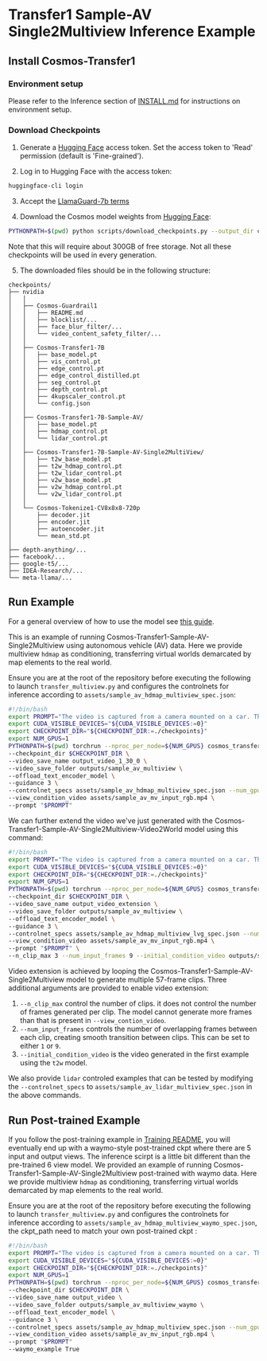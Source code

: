 # Transfer1 Sample-AV Single2Multiview Inference Example

## Install Cosmos-Transfer1

### Environment setup

Please refer to the Inference section of [INSTALL.md](/INSTALL.md#inference) for instructions on environment setup.

### Download Checkpoints

1. Generate a [Hugging Face](https://huggingface.co/settings/tokens) access token. Set the access token to 'Read' permission (default is 'Fine-grained').

2. Log in to Hugging Face with the access token:

```bash
huggingface-cli login
```

3. Accept the [LlamaGuard-7b terms](https://huggingface.co/meta-llama/LlamaGuard-7b)

4. Download the Cosmos model weights from [Hugging Face](https://huggingface.co/collections/nvidia/cosmos-transfer1-67c9d328196453be6e568d3e):

```bash
PYTHONPATH=$(pwd) python scripts/download_checkpoints.py --output_dir checkpoints/ --model 7b_av
```

Note that this will require about 300GB of free storage. Not all these checkpoints will be used in every generation.

5. The downloaded files should be in the following structure:

```
checkpoints/
├── nvidia
│   │
│   ├── Cosmos-Guardrail1
│   │   ├── README.md
│   │   ├── blocklist/...
│   │   ├── face_blur_filter/...
│   │   └── video_content_safety_filter/...
│   │
│   ├── Cosmos-Transfer1-7B
│   │   ├── base_model.pt
│   │   ├── vis_control.pt
│   │   ├── edge_control.pt
│   │   ├── edge_control_distilled.pt
│   │   ├── seg_control.pt
│   │   ├── depth_control.pt
│   │   ├── 4kupscaler_control.pt
│   │   └── config.json
│   │
│   ├── Cosmos-Transfer1-7B-Sample-AV/
│   │   ├── base_model.pt
│   │   ├── hdmap_control.pt
│   │   └── lidar_control.pt
│   │
│   ├── Cosmos-Transfer1-7B-Sample-AV-Single2MultiView/
│   │   ├── t2w_base_model.pt
│   │   ├── t2w_hdmap_control.pt
│   │   ├── t2w_lidar_control.pt
│   │   ├── v2w_base_model.pt
│   │   ├── v2w_hdmap_control.pt
│   │   └── v2w_lidar_control.pt
│   │
│   └── Cosmos-Tokenize1-CV8x8x8-720p
│       ├── decoder.jit
│       ├── encoder.jit
│       ├── autoencoder.jit
│       └── mean_std.pt
│
├── depth-anything/...
├── facebook/...
├── google-t5/...
├── IDEA-Research/...
└── meta-llama/...
```

## Run Example

For a general overview of how to use the model see [this guide](/examples/inference_cosmos_transfer1_7b.md).

This is an example of running Cosmos-Transfer1-Sample-AV-Single2Multiview using autonomous vehicle (AV) data. Here we provide multiview `hdmap` as conditioning, transferring virtual worlds demarcated by map elements to the real world.

Ensure you are at the root of the repository before executing the following to launch `transfer_multiview.py` and configures the controlnets for inference according to `assets/sample_av_hdmap_multiview_spec.json`:

```bash
#!/bin/bash
export PROMPT="The video is captured from a camera mounted on a car. The camera is facing forward. The video captures a driving scene on a multi-lane highway during the day. The sky is clear and blue, indicating good weather conditions. The road is relatively busy with several cars and trucks in motion. A red sedan is driving in the left lane, followed by a black pickup truck in the right lane. The vehicles are maintaining a safe distance from each other. On the right side of the road, there are speed limit signs indicating a limit of 65 mph. The surrounding area includes a mix of greenery and industrial buildings, with hills visible in the distance. The overall environment appears to be a typical day on a highway with moderate traffic. The golden light of the late afternoon bathes the highway, casting long shadows and creating a warm, serene atmosphere. The sky is a mix of orange and blue, with the sun low on the horizon. The red sedan in the left lane reflects the golden hues, while the black pickup truck in the right lane casts a distinct shadow on the pavement. The speed limit signs stand out clearly under the fading sunlight. The surrounding greenery glows with a rich, warm tone, and the industrial buildings take on a softened appearance in the sunset."
export CUDA_VISIBLE_DEVICES="${CUDA_VISIBLE_DEVICES:=0}"
export CHECKPOINT_DIR="${CHECKPOINT_DIR:=./checkpoints}"
export NUM_GPUS=1
PYTHONPATH=$(pwd) torchrun --nproc_per_node=${NUM_GPUS} cosmos_transfer1/diffusion/inference/transfer_multiview.py \
--checkpoint_dir $CHECKPOINT_DIR \
--video_save_name output_video_1_30_0 \
--video_save_folder outputs/sample_av_multiview \
--offload_text_encoder_model \
--guidance 3 \
--controlnet_specs assets/sample_av_hdmap_multiview_spec.json --num_gpus ${NUM_GPUS} --num_steps 30 \
--view_condition_video assets/sample_av_mv_input_rgb.mp4 \
--prompt "$PROMPT"
```

We can further extend the video we've just generated with the Cosmos-Transfer1-Sample-AV-Single2Multiview-Video2World model using this command:

```bash
#!/bin/bash
export PROMPT="The video is captured from a camera mounted on a car. The camera is facing forward. The video captures a driving scene on a multi-lane highway during the day. The sky is clear and blue, indicating good weather conditions. The road is relatively busy with several cars and trucks in motion. A red sedan is driving in the left lane, followed by a black pickup truck in the right lane. The vehicles are maintaining a safe distance from each other. On the right side of the road, there are speed limit signs indicating a limit of 65 mph. The surrounding area includes a mix of greenery and industrial buildings, with hills visible in the distance. The overall environment appears to be a typical day on a highway with moderate traffic. The golden light of the late afternoon bathes the highway, casting long shadows and creating a warm, serene atmosphere. The sky is a mix of orange and blue, with the sun low on the horizon. The red sedan in the left lane reflects the golden hues, while the black pickup truck in the right lane casts a distinct shadow on the pavement. The speed limit signs stand out clearly under the fading sunlight. The surrounding greenery glows with a rich, warm tone, and the industrial buildings take on a softened appearance in the sunset."
export CUDA_VISIBLE_DEVICES="${CUDA_VISIBLE_DEVICES:=0}"
export CHECKPOINT_DIR="${CHECKPOINT_DIR:=./checkpoints}"
export NUM_GPUS=1
PYTHONPATH=$(pwd) torchrun --nproc_per_node=${NUM_GPUS} cosmos_transfer1/diffusion/inference/transfer_multiview.py \
--checkpoint_dir $CHECKPOINT_DIR \
--video_save_name output_video_extension \
--video_save_folder outputs/sample_av_multiview \
--offload_text_encoder_model \
--guidance 3 \
--controlnet_specs assets/sample_av_hdmap_multiview_lvg_spec.json --num_gpus ${NUM_GPUS} --num_steps 30 \
--view_condition_video assets/sample_av_mv_input_rgb.mp4 \
--prompt "$PROMPT" \
--n_clip_max 3 --num_input_frames 9 --initial_condition_video outputs/sample_av_multiview/output_video.mp4
```
Video extension is achieved by looping the Cosmos-Transfer1-Sample-AV-Single2Multiview model to generate multiple 57-frame clips. Three additional arguments are provided to enable video extension:
1. `--n_clip_max` control the number of clips. it does not control the number of frames generated per clip. The model cannot generate more frames than that is present in `--view_contion_video`.
2. `--num_input_frames` controls the number of overlapping frames between each clip, creating smooth transition between clips. This can be set to either `1` or `9`.
3. `--initial_condition_video` is the video generated in the first example using the `t2w` model.

We also provide `lidar` controled examples that can be tested by modifying the `--controlnet_specs` to `assets/sample_av_lidar_multiview_spec.json` in the above commands.

## Run Post-trained Example
If you follow the post-training example in [Training README](./training_cosmos_transfer_7B_sample_AV.md), you will eventually end up with a waymo-style post-trained ckpt where there are 5 input and output views. The inference scirpt is a little bit different than the pre-trained 6 view model. We provided an example of running Cosmos-Transfer1-Sample-AV-Single2Multiview post-trained with waymo data. Here we provide multiview `hdmap` as conditioning, transferring virtual worlds demarcated by map elements to the real world.

Ensure you are at the root of the repository before executing the following to launch `transfer_multiview.py` and configures the controlnets for inference according to `assets/sample_av_hdmap_multiview_waymo_spec.json`, the ckpt_path need to match your own post-trained ckpt :

```bash
#!/bin/bash
export PROMPT="The video is captured from a camera mounted on a car. The camera is facing forward. The video captures a driving scene on a multi-lane highway during the day. The sky is clear and blue, indicating good weather conditions. The road is relatively busy with several cars and trucks in motion. A red sedan is driving in the left lane, followed by a black pickup truck in the right lane. The vehicles are maintaining a safe distance from each other. On the right side of the road, there are speed limit signs indicating a limit of 65 mph. The surrounding area includes a mix of greenery and industrial buildings, with hills visible in the distance. The overall environment appears to be a typical day on a highway with moderate traffic. The golden light of the late afternoon bathes the highway, casting long shadows and creating a warm, serene atmosphere. The sky is a mix of orange and blue, with the sun low on the horizon. The red sedan in the left lane reflects the golden hues, while the black pickup truck in the right lane casts a distinct shadow on the pavement. The speed limit signs stand out clearly under the fading sunlight. The surrounding greenery glows with a rich, warm tone, and the industrial buildings take on a softened appearance in the sunset."
export CUDA_VISIBLE_DEVICES="${CUDA_VISIBLE_DEVICES:=0}"
export CHECKPOINT_DIR="${CHECKPOINT_DIR:=./checkpoints}"
export NUM_GPUS=1
PYTHONPATH=$(pwd) torchrun --nproc_per_node=${NUM_GPUS} cosmos_transfer1/diffusion/inference/transfer_multiview.py \
--checkpoint_dir $CHECKPOINT_DIR \
--video_save_name output_video \
--video_save_folder outputs/sample_av_multiview_waymo \
--offload_text_encoder_model \
--guidance 3 \
--controlnet_specs assets/sample_av_hdmap_multiview_spec.json --num_gpus ${NUM_GPUS} --num_steps 30 \
--view_condition_video assets/sample_av_mv_input_rgb.mp4 \
--prompt "$PROMPT"
--waymo_example True
```

